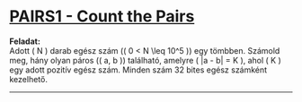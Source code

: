 # [PAIRS1 - Count the Pairs](https://www.spoj.com/problems/PAIRS1/)

**Feladat:**  
Adott \( N \) darab egész szám (\( 0 < N \leq 10^5 \)) egy tömbben. Számold meg, hány olyan páros (\( a, b \)) található, amelyre \( |a - b| = K \), ahol \( K \) egy adott pozitív egész szám. Minden szám 32 bites egész számként kezelhető.

---
